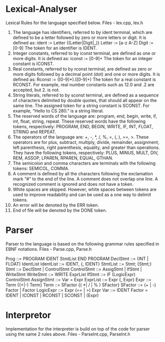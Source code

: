 # Lexical-Analyser
Lexical Rules for the language specified below. Files - lex.cpp, lex.h

1. The language has identifiers, referred to by ident terminal, which are defined to be a letter followed by zero or more letters or digit. It is defined as:
ident := Letter {(Letter|Digit|_)}
Letter := [a-z A-Z]
Digit := [0-9]
The token for an identifier is IDENT.
2. Integer constants, referred to by iconst terminal, are defined as one or more digits. It is defined as:
iconst := [0-9]+
The token for an integer constant is ICONST.
3. Real constants, referred to by rconst terminal, are defined as zero or more digits followed by a decimal point (dot) and one or more digits. It is defined as:
Rconst := ([0-9]*)\.([0-9]+)
The token for a real constant is RCONST. For example, real number constants such as 12.0 and .2 are accepted, but 2. is not.
4. String literals, referred to by sconst terminal, are defined as a sequence of characters delimited by double quotes, that should all appear on the same line. The assigned token for a string constant is SCONST. For example, “Hello to CS 280.” is a string literal.
5. The reserved words of the language are: program, end, begin, write, if, int, float, string, repeat. These reserved words have the following tokens, respectively: PROGRAM, END, BEGIN, WRITE, IF, INT, FLOAT, STRING and REPEAT.
6. The operators of the language are: +, -, *, /, %, =, (, ), ==, >. These operators are for plus, subtract, multiply, divide, remainder, assignment, left parenthesis, right parenthesis, equality, and greater than operations. They have the following tokens, respectively: PLUS, MINUS, MULT, DIV, REM, ASSOP, LPAREN, RPAREN, EQUAL, GTHAN.
7. The semicolon and comma characters are terminals with the following tokens: SEMICOL, COMMA.
8. A comment is defined by all the characters following the exclamation mark “#” to the end of the line. A comment does not overlap one line. A recognized comment is ignored and does not have a token.
9. White spaces are skipped. However, white spaces between tokens are used to improve readability and can be used as a one way to delimit tokens.
10. An error will be denoted by the ERR token.
11. End of file will be denoted by the DONE token.

# Parser 
Parser to the language is based on the following grammar rules specified in EBNF notations. Files - Parse.cpp, Parse.h

Prog ::= PROGRAM IDENT StmtList END PROGRAM
DeclStmt ::= (INT | FLOAT) IdentList
IdentList ::= IDENT, {, IDENT}
StmtList ::= Stmt; {Stmt;}
Stmt ::= DeclStmt | ControlStmt
ControlStmt ::= AssigStmt | IfStmt | WriteStmt
WriteStmt ::= WRITE ExprList
IfStmt ::= IF (LogicExpr) ControlStmt
AssignStmt ::= Var = Expr
ExprList ::= Expr {, Expr}
Expr ::= Term {(+|-) Term}
Term ::= SFactor {( *| / | % ) SFactor}
SFactor ::= (+ | -) Factor | Factor
LogicExpr ::= Expr (== | >) Expr
Var ::= IDENT
Factor = IDENT | ICONST | RCONST | SCONST | (Expr)

# Interpretor 
Implementation for the interpreter is build on top of the code for parser using the same 2 rules above. Files - ParseInt.cpp, ParseInt.h



